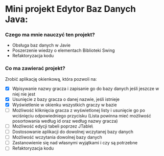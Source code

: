 # Mini projekt Edytor Baz Danych Java:
### Czego ma mnie nauczyć ten projekt?
- Obsługa baz danych w Javie
- Poszerzenie wiedzy o elementach Biblioteki Swing
- Refaktoryzacja kodu
### Co ma zawierać projekt?
Zrobić aplikację okienkową, która pozwoli na:
- [x] Wpisywanie nazwy gracza i zapisanie go do bazy danych jeśli jeszcze w niej nie jest
- [x] Usunięcie z bazy gracza o danej nazwie, jeśli istnieje
- [x] Wyświetlenie w okienku wszystkich graczy w bazie
- [ ] Możliwość kliknięcia gracza z wyświetlonej listy i usunięcie go po wciśnięciu odpowiedniego przycisku (Lista powinna mieć możliwość posortowania według id oraz według nazwy gracza)
- [ ] Możliwość edycji tabeli poprzez JTable\
- [ ] Dostosowanie aplikacji do dowolnej wczytanej bazy danych
- [ ] Możliwość wczytania dowolnej bazy danych
- [ ] Zastanowienie się nad własnymi wyjątkami i czy są potrzebne
- [ ] Refaktoryzacja kodu
